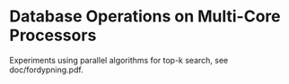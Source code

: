 # Database Operations on Multi-Core Processors

Experiments using parallel algorithms for top-k search, see doc/fordypning.pdf.
